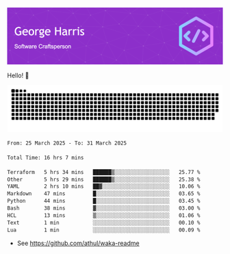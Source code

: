 ![img](./assets/github-header.png)

Hello! :wave:

<div align="center">
  <img  src="https://raw.githubusercontent.com/1999AZZAR/1999AZZAR/readme/resources/grid-snake.svg" alt="snake" />
</div>

<!--START_SECTION:waka-->

```txt
From: 25 March 2025 - To: 31 March 2025

Total Time: 16 hrs 7 mins

Terraform   5 hrs 34 mins   ██████▒░░░░░░░░░░░░░░░░░░   25.77 %
Other       5 hrs 29 mins   ██████▒░░░░░░░░░░░░░░░░░░   25.38 %
YAML        2 hrs 10 mins   ██▓░░░░░░░░░░░░░░░░░░░░░░   10.06 %
Markdown    47 mins         █░░░░░░░░░░░░░░░░░░░░░░░░   03.65 %
Python      44 mins         █░░░░░░░░░░░░░░░░░░░░░░░░   03.45 %
Bash        38 mins         ▓░░░░░░░░░░░░░░░░░░░░░░░░   03.00 %
HCL         13 mins         ▒░░░░░░░░░░░░░░░░░░░░░░░░   01.06 %
Text        1 min           ░░░░░░░░░░░░░░░░░░░░░░░░░   00.10 %
Lua         1 min           ░░░░░░░░░░░░░░░░░░░░░░░░░   00.09 %
```

<!--END_SECTION:waka-->

- See <https://github.com/athul/waka-readme>
